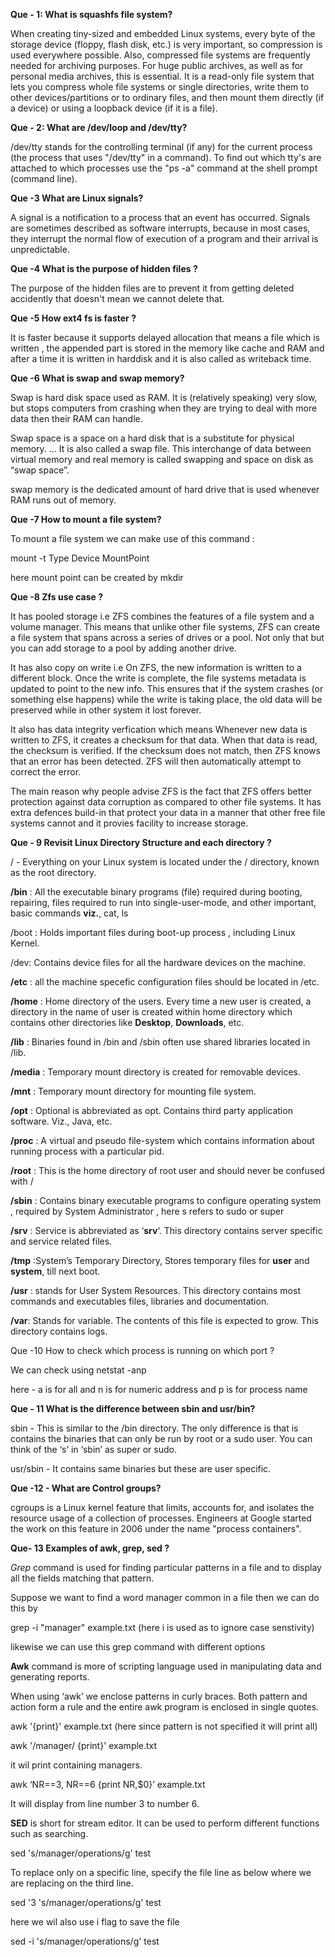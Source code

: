 **Que - 1: What is squashfs file system?**

When creating tiny-sized and embedded Linux systems, every byte of the storage device (floppy, flash disk, etc.) is very important, so compression is used everywhere possible. Also, compressed file systems are frequently needed for archiving purposes. For huge public archives, as well as for personal media archives, this is essential. It is a read-only file system that lets you compress whole file systems or single directories, write them to other devices/partitions or to ordinary files, and then mount them directly (if a device) or using a loopback device (if it is a file).

**Que - 2: What are /dev/loop and /dev/tty?** 

/dev/tty stands for the controlling terminal (if any) for the current process (the process that uses "/dev/tty" in a command). To find out which tty's are attached to which processes use the "ps -a" command at the shell prompt (command line).

**Que -3 What are Linux signals?**

A signal is a notification to a process that an event has occurred. Signals are sometimes described as software interrupts, because in most cases, they interrupt the normal flow of execution of a program and their arrival is unpredictable.

**Que -4 What is the purpose of hidden files ?**

The purpose of the hidden files are to prevent it from getting deleted accidently that doesn't mean we cannot delete that.

**Que -5 How ext4 fs is faster ?**

It is faster because it supports delayed allocation that means a file which is written , the appended part is stored in the memory like cache and RAM and after a time it is written in harddisk and it is also called as writeback time.

**Que -6 What is swap and swap memory?**

Swap is hard disk space used as RAM. It is (relatively speaking) very slow, but stops computers from crashing when they are trying to deal with more data then their RAM can handle.

Swap space is a space on a hard disk that is a substitute for physical memory. ... It is also called a swap file. This interchange of data between virtual memory and real memory is called swapping and space on disk as “swap space”.  

swap memory is the dedicated amount of hard drive that is used whenever RAM runs out of memory. 

**Que -7 How to mount a file system?**

To mount a file system we can make use of this command :

mount -t Type Device MountPoint 

here mount point can be created by mkdir

**Que -8 Zfs use case ?**

It has pooled storage i.e ZFS combines the features of a file system and a volume manager. This means that unlike other file systems, ZFS can create a file system that spans across a series of drives or a pool. Not only that but you can add storage to a pool by adding another drive. 

It  has also copy on write  i.e On ZFS, the new information is written to a different block. Once the write is complete, the file systems metadata is updated to point to the new info. This ensures that if the system crashes (or something else happens) while the write is taking place, the old data will be preserved while in other system it lost forever.

 It also has data integrity verfication which means Whenever new data is written to ZFS, it creates a checksum for that data. When that data is read, the checksum is verified. If the checksum does not match, then ZFS knows that an error has been detected. ZFS will then automatically attempt to correct the error.

The main reason why people advise ZFS is the fact that ZFS offers better protection against data corruption as compared to other file systems. It has extra defences build-in that protect your data in a manner that other free file systems cannot and it provies facility to increase storage.

**Que - 9 Revisit Linux Directory Structure and each directory ?**

/ - Everything on your Linux system is located under the / directory, known as the root directory.

**/bin** : All the executable binary programs (file) required during booting, repairing, files required to run into single-user-mode, and other important, basic commands **viz.**, cat, ls

/boot : Holds important files during boot-up process , including Linux Kernel.

/dev: Contains device files for all the hardware devices on the machine.

**/etc** : all the machine specefic configuration files should be located in /etc.

**/home** : Home directory of the users. Every time a new user is created, a directory in the name of user is created within home directory which contains other directories like **Desktop**, **Downloads**, etc.

**/lib** : Binaries found in /bin and /sbin often use shared libraries located in /lib.

**/media** : Temporary mount directory is created for removable devices.

**/mnt** : Temporary mount directory for mounting file system.

**/opt** : Optional is abbreviated as opt. Contains third party application software. Viz., Java, etc.

**/proc** : A virtual and pseudo file-system which contains information about running process with a particular pid.

**/root** : This is the home directory of root user and should never be confused with /

**/sbin** : Contains binary executable programs to configure operating system , required by System Administrator , here s refers to sudo or super

**/srv** : Service is abbreviated as ‘**srv**‘. This directory contains server specific and service related files.

**/tmp** :System’s Temporary Directory, Stores temporary files for **user** and **system**, till next boot.

**/usr** :  stands for User System Resources. This directory contains most commands and executables files, libraries and documentation.

**/var**: Stands for variable. The contents of this file is expected to grow. This directory contains logs.

Que -10 How to check which process is running on which port ?

We can check using netstat -anp 

here - a is for all  and n is for numeric address and p is for process name

**Que - 11 What is the difference between sbin and usr/bin?**

sbin - This is similar to the /bin directory. The only difference is that is contains the binaries that can only be run by root or a sudo user. You can think of the ‘s’ in ‘sbin’ as super or sudo.

usr/sbin - It contains same binaries but these are user specific.

**Que -12 - What are Control groups?**

cgroups is a Linux kernel feature that limits, accounts for, and isolates the resource usage of a collection of processes. Engineers at Google started the work on this feature in 2006 under the name "process containers".

**Que- 13 Examples of awk, grep, sed ?**

*Grep* command is used for finding particular patterns in a file and to display all the fields matching that pattern. 

Suppose we want to find a word manager common in a file then we can do this by

grep -i "manager" example.txt  (here i is used as to ignore case senstivity)

likewise we can use this grep command with different options 

**Awk** command is more of scripting language used in manipulating data and generating reports. 

When using ‘awk’ we enclose patterns in curly braces. Both pattern and action form a rule and the entire awk program is enclosed in single quotes.

awk '{print}' example.txt  (here since pattern is not specified it will print all)

awk '/manager/ {print}' example.txt

it wil print containing managers.

awk ‘NR==3, NR==6 {print NR,$0}’ example.txt

  It will display from line number 3 to number 6.

**SED** is short for stream editor. It can be used to perform different functions such as searching.

sed 's/manager/operations/g' test

To replace only on a specific line, specify the file line as below where we are replacing on the third line.

sed '3 's/manager/operations/g'  test 

here we wil also use i flag to save the file 

sed -i 's/manager/operations/g' test
